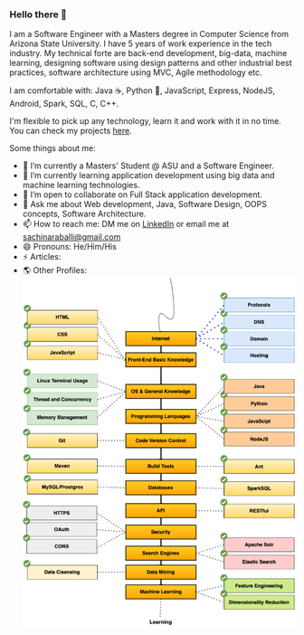 ### Hello there 👋

I am a Software Engineer with a Masters degree in Computer Science from Arizona State University. I have 5 years of work experience in the tech industry. My technical forte are back-end development, big-data, machine learning, designing software using design patterns and other industrial best practices, software architecture using MVC, Agile methodology etc.

I am comfortable with: Java ☕, Python 🐍, JavaScript, Express, NodeJS, Android, Spark, SQL, C, C++. 


I'm flexible to pick up any technology, learn it and work with it in no time. You can check my projects [here](https://github.com/sachinaraballi?tab=repositories).

Some things about me:

- 🔭 I’m currently a Masters' Student @ ASU and a Software Engineer.
- 🌱 I’m currently learning application development using big data and machine learning technologies.
- 👯 I’m open to collaborate on Full Stack application development.
- 💬 Ask me about Web development, Java, Software Design, OOPS concepts, Software Architecture.
- 📫 How to reach me: DM me on [LinkedIn](https://www.linkedin.com/in/sachinaraballi/) or email me at [sachinaraballi@gmail.com](mailto:sachinaraballi@gmail.com)
- 😄 Pronouns: He/Him/His
- ⚡ Articles: 
- 🌎 Other Profiles:
![](backend_career.png)
